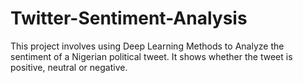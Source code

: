 # Twitter-Sentiment-Analysis
This project involves using Deep Learning Methods to Analyze the sentiment of a Nigerian political tweet. It shows whether the tweet is positive, neutral or negative.
